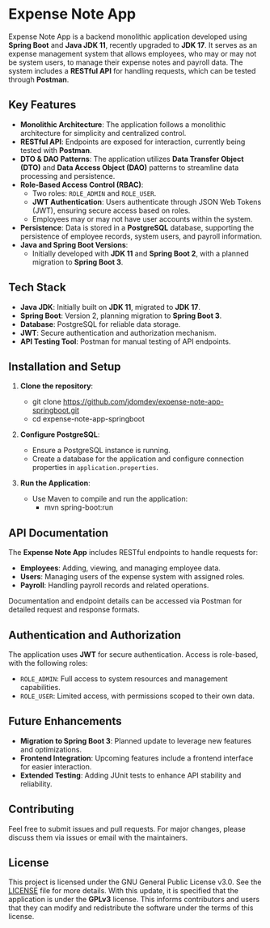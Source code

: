 # Expense Note App

Expense Note App is a backend monolithic application developed using **Spring Boot** and **Java JDK 11**, recently upgraded to **JDK 17**. It serves as an expense management system that allows employees, who may or may not be system users, to manage their expense notes and payroll data. The system includes a **RESTful API** for handling requests, which can be tested through **Postman**.

## Key Features

- **Monolithic Architecture**: The application follows a monolithic architecture for simplicity and centralized control.
- **RESTful API**: Endpoints are exposed for interaction, currently being tested with **Postman**.
- **DTO & DAO Patterns**: The application utilizes **Data Transfer Object (DTO)** and **Data Access Object (DAO)** patterns to streamline data processing and persistence.
- **Role-Based Access Control (RBAC)**:
  - Two roles: `ROLE_ADMIN` and `ROLE_USER`.
  - **JWT Authentication**: Users authenticate through JSON Web Tokens (JWT), ensuring secure access based on roles.
  - Employees may or may not have user accounts within the system.
- **Persistence**: Data is stored in a **PostgreSQL** database, supporting the persistence of employee records, system users, and payroll information.
- **Java and Spring Boot Versions**: 
  - Initially developed with **JDK 11** and **Spring Boot 2**, with a planned migration to **Spring Boot 3**.

## Tech Stack

- **Java JDK**: Initially built on **JDK 11**, migrated to **JDK 17**.
- **Spring Boot**: Version 2, planning migration to **Spring Boot 3**.
- **Database**: PostgreSQL for reliable data storage.
- **JWT**: Secure authentication and authorization mechanism.
- **API Testing Tool**: Postman for manual testing of API endpoints.

## Installation and Setup

1. **Clone the repository**:
   - git clone https://github.com/jdomdev/expense-note-app-springboot.git
   - cd expense-note-app-springboot
   

2. **Configure PostgreSQL**:
   - Ensure a PostgreSQL instance is running.
   - Create a database for the application and configure connection properties in `application.properties`.

3. **Run the Application**:
   - Use Maven to compile and run the application:
       - mvn spring-boot:run
     

## API Documentation

The **Expense Note App** includes RESTful endpoints to handle requests for:
- **Employees**: Adding, viewing, and managing employee data.
- **Users**: Managing users of the expense system with assigned roles.
- **Payroll**: Handling payroll records and related operations.

Documentation and endpoint details can be accessed via Postman for detailed request and response formats.

## Authentication and Authorization

The application uses **JWT** for secure authentication. Access is role-based, with the following roles:
- `ROLE_ADMIN`: Full access to system resources and management capabilities.
- `ROLE_USER`: Limited access, with permissions scoped to their own data.

## Future Enhancements

- **Migration to Spring Boot 3**: Planned update to leverage new features and optimizations.
- **Frontend Integration**: Upcoming features include a frontend interface for easier interaction.
- **Extended Testing**: Adding JUnit tests to enhance API stability and reliability.

## Contributing

Feel free to submit issues and pull requests. For major changes, please discuss them via issues or email with the maintainers.

## License

This project is licensed under the GNU General Public License v3.0. See the [LICENSE](./LICENSE) file for more details.
With this update, it is specified that the application is under the **GPLv3** license. This informs contributors and users that they can modify and redistribute the software under the terms of this license.
